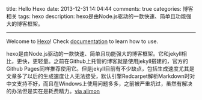 title: Hello Hexo
date: 2013-12-31 14:04:44
comments: true
categories: 博客相关
tags: hexo
description: hexo是由Node.js驱动的一款快速、简单且功能强大的博客框架。

---

Welcome to [Hexo](http://zespia.tw/hexo)! Check [documentation](http://zespia.tw/hexo/docs) to learn how to use.

hexo是由Node.js驱动的一款快速、简单且功能强大的博客框架。它和jekyll相比，更快，更轻量。之前在Github上托管的博客就是使用jekyll搭建的，官方的Github Pages同样推荐使用它。但是jekyll目前有不少缺点，包括生成速度尤其是文章多了以后的生成速度让人无法接受，默认引擎Redcarpet解析Markdown时对中文支持不好，而且在Windows上使用问题多多，之前被严重坑过，虽然有解决的办法但是实在是耗费精力。[via alimon](http://yangjian.me/workspace/building-blog-with-hexo/)

